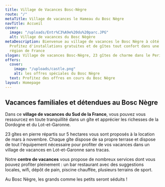 ```yaml
---
title: Village de Vacances Bosc-Nègre
route: "/"
metaTitle: Village de vacances le Hameau du Bosc Nègre
navTitle: Accueil
cover:
  image: "/uploads/Entr%C3%A9e%20du%20parc.JPG"
  alt: Village de vacances du Bosc Nègère
metaDescription: Bienvenue au village de vacances le Bosc Nègre à côté de la Dordogne.
  Profitez d'installations gratuites et de gîtes tout confort dans une des plus belles
  région de France
slogan: Village de vacances Bosc-Nègre, 23 gîtes de charme dans le Perigord Noir
offers:
  cover:
    image: "/uploads/castle.png"
    alt: les offres spéciales du Bosc Nègre
  text: Profitez des offres en cours du Bosc Nègre
layout: Homepage
---
```


## Vacances familiales et détendues au Bosc Nègre

Dans ce **village de vacances** **du Sud de la France**, vous pouvez vous ressourcez en toute tranquillité dans un gîte et apprécier les richesses de la Dordogne et du Lot-et-Garonne.

23 gîtes en pierre répartis sur 5 hectares vous sont proposés à la location de mars à novembre. Chaque gîte dispose de sa propre terrase et dispose de tout l'équipement nécessaire pour profiter de vos vacances dans un village de vacances en Lot-et-Garonne sans tracas.

Notre **centre de vacances** vous propose de nombreux services dont vous pouvez profiter pleinement : un bar restaurant avec des suggestions locales, wifi, dépôt de pain, piscine chauffée, plusieurs terrains de sport.

Au Bosc Nègre, les grands comme les petits seront séduits !